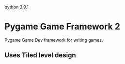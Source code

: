 python 3.9.1

# Pygame Game Framework 2

Pygame Game Dev framework for writing games.

## Uses Tiled level design 
